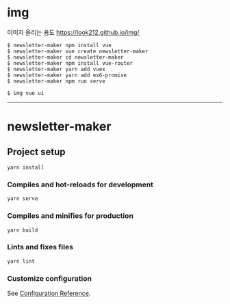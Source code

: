 # img

이미지 올리는 용도
https://look212.github.io/img/

```
$ newsletter-maker npm install vue
$ newsletter-maker vue create newsletter-maker
$ newsletter-maker cd newsletter-maker
$ newsletter-maker npm install vue-router
$ newsletter-maker yarn add vuex
$ newsletter-maker yarn add es6-promise
$ newsletter-maker npm run serve

$ img vue ui 
```
***

# newsletter-maker

## Project setup
```
yarn install
```

### Compiles and hot-reloads for development
```
yarn serve
```

### Compiles and minifies for production
```
yarn build
```

### Lints and fixes files
```
yarn lint
```

### Customize configuration
See [Configuration Reference](https://cli.vuejs.org/config/).
